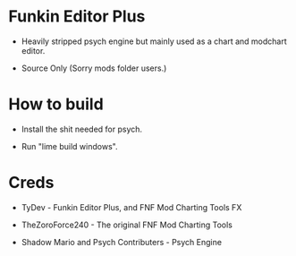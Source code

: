 # Funkin Editor Plus

* Heavily stripped psych engine but mainly used as a chart and modchart editor.

* Source Only (Sorry mods folder users.)

# How to build

* Install the shit needed for psych.

* Run "lime build windows".

# Creds

* TyDev - Funkin Editor Plus, and FNF Mod Charting Tools FX

* TheZoroForce240 - The original FNF Mod Charting Tools

* Shadow Mario and Psych Contributers - Psych Engine
